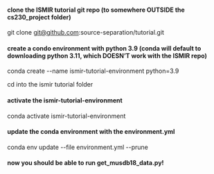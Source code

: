#### clone the ISMIR tutorial git repo (to somewhere OUTSIDE the cs230_project folder)
git clone git@github.com:source-separation/tutorial.git

#### create a condo environment with python 3.9 (conda will default to downloading python 3.11, which DOESN’T work with the ISMIR repo)
conda create --name ismir-tutorial-environment python=3.9

cd into the ismir tutorial folder

#### activate the ismir-tutorial-environment
conda activate ismir-tutorial-environment

#### update the conda environment with the environment.yml
conda env update --file environment.yml --prune

#### now you should be able to run get_musdb18_data.py!
